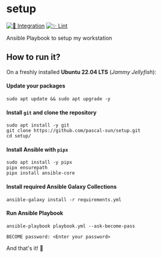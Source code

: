 # setup

[![🚀 Integration](https://github.com/pascal-sun/setup/actions/workflows/run-ansible.yml/badge.svg)](https://github.com/pascal-sun/setup/actions/workflows/run-ansible.yml)
[![✨ Lint](https://github.com/pascal-sun/setup/actions/workflows/lint.yml/badge.svg)](https://github.com/pascal-sun/setup/actions/workflows/lint.yml)

Ansible Playbook to setup my workstation

## How to run it?

On a freshly installed **Ubuntu 22.04 LTS** (_Jammy Jellyfish_):

#### Update your packages
```shell
sudo apt update && sudo apt upgrade -y
```

#### Install `git` and clone the repository
```shell
sudo apt install -y git
git clone https://github.com/pascal-sun/setup.git
cd setup/
```

#### Install Ansible with `pipx`
```shell
sudo apt install -y pipx
pipx ensurepath
pipx install ansible-core
```

#### Install required Ansible Galaxy Collections
```shell
ansible-galaxy install -r requirements.yml
```

#### Run Ansible Playbook
```shell
ansible-playbook playbook.yml --ask-become-pass 
```
```shell
BECOME password: <Enter your password>
```

And that's it! :rocket: